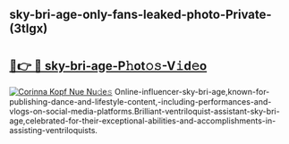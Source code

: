 ## sky-bri-age-only-fans​-leaked-photo​-Private-(3tlgx)


# <h2><a href="https://mediaupload.pro?title=sky-bri-age&ref=git">🔗👉 🔴 sky-bri-age-P𝚑ot𝚘𝚜-V𝚒d𝚎o</a></h2>

[![Corinna Kopf Nue Nu𝚍e𝚜](https://i.imgur.com/0qMVB7G.gif)](https://mediaupload.pro?title=sky-bri-age&ref=git)
Online-influencer-sky-bri-age,known-for-publishing-dance-and-lifestyle-content,-including-performances-and-vlogs-on-social-media-platforms.Brilliant-ventriloquist-assistant-sky-bri-age,celebrated-for-their-exceptional-abilities-and-accomplishments-in-assisting-ventriloquists.  